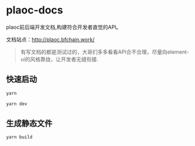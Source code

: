 # plaoc-docs

plaoc前后端开发文档,构建符合开发者直觉的API。

文档站点：<http://plaoc.bfchain.work/>

> 有写文档的都是测试过的，大哥们多多看看API合不合理，尽量向element-ui的风格靠拢，让开发者无缝衔接.

## 快速启动

```bash
yarn

yarn dev
```

## 生成静态文件

```bash
yarn build
```
